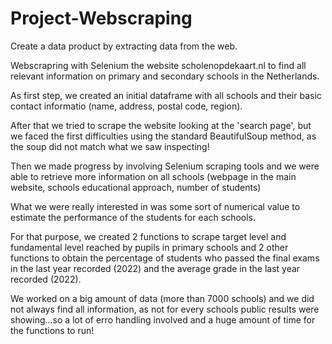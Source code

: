 # Project-Webscraping

Create a data product by extracting data from the web.

Webscrapring with Selenium the website scholenopdekaart.nl to find all relevant information 
on primary and secondary schools in the Netherlands.

As first step, we created an initial dataframe with all schools and their basic contact informatio (name, address, postal code, region).

After that we tried to scrape the website looking at the 'search page', but we faced the first difficulties using the standard BeautifulSoup method, as the soup did not match what we saw inspecting!

Then we made progress by involving Selenium scraping tools and we were able to retrieve more information on all schools (webpage in the main website, schools educational approach, number of students)

What we were really interested in was some sort of numerical value to estimate the performance of the students for each schools.

For that purpose, we created 2 functions to scrape target level and fundamental level reached by pupils in primary schools and 2 other functions to obtain the percentage of students who passed the final exams in the last year recorded (2022) and the average grade in the last year recorded (2022). 

We worked on a big amount of data (more than 7000 schools) and we did not always find all information, as not for every schools public results were showing...so a lot of erro handling involved and a huge amount of time for the functions to run!
